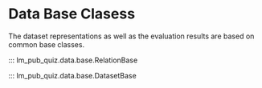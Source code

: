 # Data Base Clasess

The dataset representations as well as the evaluation results are based on common base classes.



::: lm_pub_quiz.data.base.RelationBase

::: lm_pub_quiz.data.base.DatasetBase
